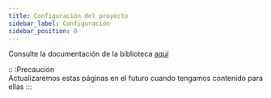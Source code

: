 ```yaml
---
title: Configuración del proyecto
sidebar_label: Configuración
sidebar_position: 0
---
```


Consulte la documentación de la biblioteca [aquí](https://binary-com.github.io/python-deriv-api/)

:: :Precaución  
Actualizaremos estas páginas en el futuro cuando tengamos contenido para ellas
:::
